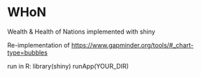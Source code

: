 # WHoN
Wealth &amp; Health of Nations implemented with shiny

Re-implementation of https://www.gapminder.org/tools/#_chart-type=bubbles


run in R:
library(shiny)
runApp(YOUR_DIR)
